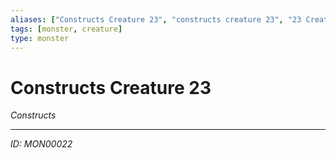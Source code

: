 ```yaml
---
aliases: ["Constructs Creature 23", "constructs creature 23", "23 Creature Constructs"]
tags: [monster, creature]
type: monster
---
```


# Constructs Creature 23

*Constructs*

---
*ID: MON00022*